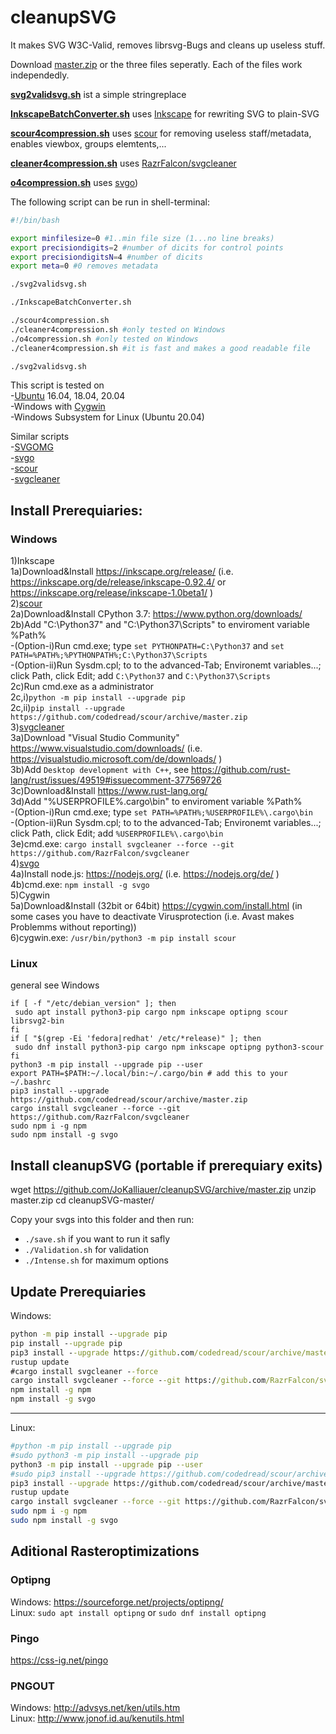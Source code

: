 # cleanupSVG
It makes SVG W3C-Valid, removes librsvg-Bugs and cleans up useless stuff.

Download [master.zip](https://github.com/JoKalliauer/cleanupSVG/archive/master.zip) or the three files seperatly.
Each of the files work independedly.

**[svg2validsvg.sh](https://github.com/JoKalliauer/cleanupSVG/blob/master/svg2validsvg.sh)** ist a simple stringreplace

**[InkscapeBatchConverter.sh](https://github.com/JoKalliauer/cleanupSVG/blob/master/InkscapeBatchConverter.sh)** uses [Inkscape](https://inkscape.org/en/develop/getting-started/) for rewriting SVG to plain-SVG

**[scour4compression.sh](https://github.com/JoKalliauer/cleanupSVG/blob/master/scour4compression.sh)** uses [scour](https://github.com/scour-project/scour) for removing useless staff/metadata, enables viewbox, groups elemtents,...

**[cleaner4compression.sh](https://github.com/JoKalliauer/cleanupSVG/blob/master/cleaner4compression.sh)** uses [RazrFalcon/svgcleaner](https://github.com/RazrFalcon/svgcleaner)

**[o4compression.sh](https://github.com/JoKalliauer/cleanupSVG/blob/master/o4compression.sh)** uses [svgo](https://github.com/svg/svgo))


The following script can be run in shell-terminal:
```bash
#!/bin/bash

export minfilesize=0 #1..min file size (1...no line breaks)
export precisiondigits=2 #number of dicits for control points
export precisiondigitsN=4 #number of dicits
export meta=0 #0 removes metadata

./svg2validsvg.sh

./InkscapeBatchConverter.sh

./scour4compression.sh
./cleaner4compression.sh #only tested on Windows
./o4compression.sh #only tested on Windows
./cleaner4compression.sh #it is fast and makes a good readable file

./svg2validsvg.sh


```

This script is tested on<br/>
-[Ubuntu](https://www.ubuntu.com/download/desktop) 16.04, 18.04, 20.04<br/>
-Windows with [Cygwin](https://cygwin.com/install.html)<br/>
-Windows Subsystem for Linux (Ubuntu 20.04)

Similar scripts<br/>
-[SVGOMG](https://github.com/jakearchibald/svgomg)<br/>
-[svgo](https://github.com/svg/svgo)<br/>
-[scour](https://github.com/scour-project/scour)<br/>
-[svgcleaner](https://github.com/RazrFalcon/svgcleaner)

## Install Prerequiaries:

### Windows<br/>
1)Inkscape<br/>
1a)Download&Install https://inkscape.org/release/ (i.e. https://inkscape.org/de/release/inkscape-0.92.4/ or https://inkscape.org/release/inkscape-1.0beta1/ )<br/>
2)[scour](https://github.com/scour-project/scour)<br/>
2a)Download&Install CPython 3.7: https://www.python.org/downloads/<br/>
2b)Add "C:\Python37" and "C:\Python37\Scripts" to enviroment variable %Path%<br/>
 -(Option-i)Run cmd.exe; type ```set PYTHONPATH=C:\Python37``` and ```set PATH=%PATH%;%PYTHONPATH%;C:\Python37\Scripts```<br/>
 -(Option-ii)Run Sysdm.cpl; to to the advanced-Tab; Environemt variables...; click Path, click Edit; add ```C:\Python37``` and ```C:\Python37\Scripts```<br/>
2c)Run cmd.exe as a administrator<br/>
2c,i)```python -m pip install --upgrade pip```<br/>
2c,ii)```pip install --upgrade https://github.com/codedread/scour/archive/master.zip```<br/>
3)[svgcleaner](https://github.com/RazrFalcon/svgcleaner)<br/>
3a)Download "Visual Studio Community" https://www.visualstudio.com/downloads/ (i.e. https://visualstudio.microsoft.com/de/downloads/ )<br/>
3b)Add `Desktop development with C++`, see https://github.com/rust-lang/rust/issues/49519#issuecomment-377569726<br/>
3c)Download&Install https://www.rust-lang.org/ <br/>
3d)Add "%USERPROFILE%\.cargo\bin" to enviroment variable %Path%<br/>
 -(Option-i)Run cmd.exe; type ```set PATH=%PATH%;%USERPROFILE%\.cargo\bin```<br/>
 -(Option-ii)Run Sysdm.cpl; to to the advanced-Tab; Environemt variables...; click Path, click Edit; add ```%USERPROFILE%\.cargo\bin```<br/>
3e)cmd.exe: ```cargo install svgcleaner --force --git https://github.com/RazrFalcon/svgcleaner```<br/>
4)[svgo](https://github.com/svg/svgo)<br/>
4a)Install node.js: https://nodejs.org/  (i.e. https://nodejs.org/de/ )<br/>
4b)cmd.exe: ```npm install -g svgo```<br/>
5)Cygwin<br/>
5a)Download&Install (32bit or 64bit) https://cygwin.com/install.html (in some cases you have to deactivate Virusprotection (i.e. Avast makes Problemms without reporting))<br/>
6)cygwin.exe: `/usr/bin/python3 -m pip install scour`

### Linux
general see Windows

```
if [ -f "/etc/debian_version" ]; then
 sudo apt install python3-pip cargo npm inkscape optipng scour librsvg2-bin
fi
if [ "$(grep -Ei 'fedora|redhat' /etc/*release)" ]; then
 sudo dnf install python3-pip cargo npm inkscape optipng python3-scour
fi
python3 -m pip install --upgrade pip --user
export PATH=$PATH:~/.local/bin:~/.cargo/bin # add this to your ~/.bashrc
pip3 install --upgrade https://github.com/codedread/scour/archive/master.zip
cargo install svgcleaner --force --git https://github.com/RazrFalcon/svgcleaner
sudo npm i -g npm 
sudo npm install -g svgo
```

## Install cleanupSVG (portable if prerequiary exits)
wget https://github.com/JoKalliauer/cleanupSVG/archive/master.zip
unzip master.zip
cd cleanupSVG-master/

Copy your svgs into this folder and then run:
- `./save.sh` if you want to run it safly
- `./Validation.sh` for validation
- `./Intense.sh` for maximum options


## Update Prerequiaries

Windows:
```cmd
python -m pip install --upgrade pip
pip install --upgrade pip
pip3 install --upgrade https://github.com/codedread/scour/archive/master.zip
rustup update
#cargo install svgcleaner --force
cargo install svgcleaner --force --git https://github.com/RazrFalcon/svgcleaner
npm install -g npm
npm install -g svgo
```

----

Linux:
```bash
#python -m pip install --upgrade pip
#sudo python3 -m pip install --upgrade pip
python3 -m pip install --upgrade pip --user
#sudo pip3 install --upgrade https://github.com/codedread/scour/archive/master.zip
pip3 install --upgrade https://github.com/codedread/scour/archive/master.zip --user
rustup update
cargo install svgcleaner --force --git https://github.com/RazrFalcon/svgcleaner
sudo npm i -g npm 
sudo npm install -g svgo
```

## Aditional Rasteroptimizations
### Optipng

Windows: https://sourceforge.net/projects/optipng/<br/>
Linux: `sudo apt install optipng` or `sudo dnf install optipng`

### Pingo
https://css-ig.net/pingo

### PNGOUT
Windows: http://advsys.net/ken/utils.htm<br/>
Linux: http://www.jonof.id.au/kenutils.html
